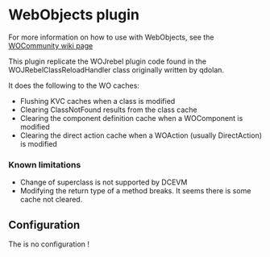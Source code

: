 WebObjects plugin
====================================

For more information on how to use with WebObjects, see the [WOCommunity wiki page](https://wiki.wocommunity.org/xwiki/bin/view/WOL/Home/WOLips/Using%20DCEVM%20and%20Hotswap%20for%20rapid%20turnaround/)

This plugin replicate the WOJrebel plugin code found in the WOJRebelClassReloadHandler class originally written by qdolan.

It does the following to the WO caches:

- Flushing KVC caches when a class is modified
- Clearing ClassNotFound results from the class cache
- Clearing the component definition cache when a WOComponent is modified
- Clearing the direct action cache when a WOAction (usually DirectAction) is modified

### Known limitations

- Change of superclass is not supported by DCEVM
- Modifying the return type of a method breaks. It seems there is some cache not cleared.

Configuration
-------------
The is no configuration !



